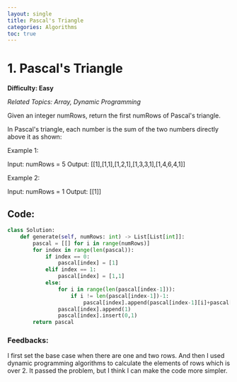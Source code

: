 ```yaml
---
layout: single
title: Pascal's Triangle
categories: Algorithms
toc: true
---
```


# 1. Pascal's Triangle
     
**Difficulty: Easy**

*Related Topics: Array, Dynamic Programming*

Given an integer numRows, return the first numRows of Pascal's triangle.

In Pascal's triangle, each number is the sum of the two numbers directly above it as shown:

Example 1:

Input: numRows = 5
Output: [[1],[1,1],[1,2,1],[1,3,3,1],[1,4,6,4,1]]

Example 2:

Input: numRows = 1
Output: [[1]]


## Code:
```python
class Solution:
    def generate(self, numRows: int) -> List[List[int]]:
        pascal = [[] for i in range(numRows)]
        for index in range(len(pascal)):
            if index == 0:
                pascal[index] = [1]
            elif index == 1:
                pascal[index] = [1,1]
            else:
                for i in range(len(pascal[index-1])):
                    if i != len(pascal[index-1])-1:
                        pascal[index].append(pascal[index-1][i]+pascal[index-1][i+1])
                pascal[index].append(1)
                pascal[index].insert(0,1)
        return pascal
```        
### Feedbacks: 
I first set the base case when there are one and two rows. And then I used dynamic programming algorithms to calculate the elements of rows
which is over 2. It passed the problem, but I think I can make the code more simpler.